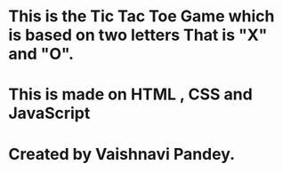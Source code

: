 # This is the Tic Tac Toe Game which is based on two letters That is "X" and "O".

# This is made on HTML , CSS and JavaScript 

# Created by Vaishnavi Pandey.